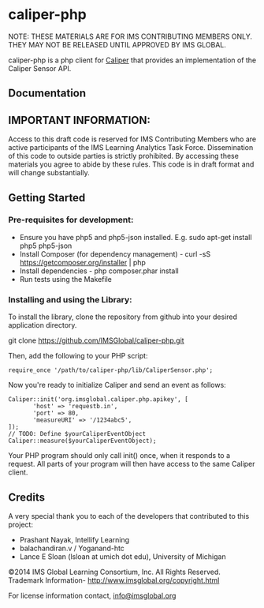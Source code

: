 caliper-php
================
NOTE: THESE MATERIALS ARE FOR IMS CONTRIBUTING MEMBERS ONLY. THEY MAY NOT BE RELEASED UNTIL APPROVED BY IMS GLOBAL.

caliper-php is a php client for [Caliper](http://www.imsglobal.org) that provides an implementation of the Caliper Sensor API.

## Documentation

## IMPORTANT INFORMATION:
Access to this draft code is reserved for IMS Contributing Members who are active participants of the IMS Learning Analytics Task Force.  Dissemination of this code to outside parties is strictly prohibited. By accessing these materials you agree to abide by these rules. This code is in draft format and will change substantially. 

## Getting Started

### Pre-requisites for development:  

* Ensure you have php5 and php5-json installed.  E.g. sudo apt-get install php5 php5-json
* Install Composer (for dependency management) - curl -sS https://getcomposer.org/installer | php 
* Install dependencies - php composer.phar install
* Run tests using the Makefile

### Installing and using the Library:

To install the library, clone the repository from github into your desired application directory.

git clone https://github.com/IMSGlobal/caliper-php.git

Then, add the following to your PHP script:

```
require_once '/path/to/caliper-php/lib/CaliperSensor.php';
```

Now you're ready to initialize Caliper and send an event as follows:

```
Caliper::init('org.imsglobal.caliper.php.apikey', [
       'host' => 'requestb.in',
       'port' => 80,
       'measureURI' => '/1234abc5',
]);
// TODO: Define $yourCaliperEventObject
Caliper::measure($yourCaliperEventObject);
```

Your PHP program should only call init() once, when it responds to a request.
All parts of your program will then have access to the same Caliper client.

## Credits

A very special thank you to each of the developers that contributed to this project:

* Prashant Nayak, Intellify Learning
* balachandiran.v / Yoganand-htc
* Lance E Sloan (lsloan at umich dot edu), University of Michigan

©2014 IMS Global Learning Consortium, Inc. All Rights Reserved.
Trademark Information- http://www.imsglobal.org/copyright.html

For license information contact, info@imsglobal.org